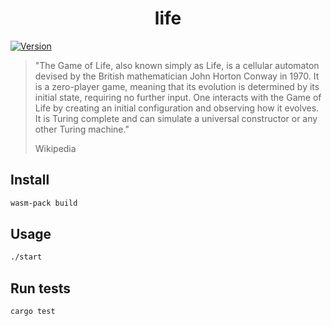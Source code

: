 <h1 align="center">life</h1>
<p>
  <a href="https://www.npmjs.com/package/hello-wasm" target="_blank">
    <img alt="Version" src="https://img.shields.io/npm/v/hello-wasm.svg">
  </a>
</p>

> "The Game of Life, also known simply as Life, is a cellular automaton devised by the British mathematician John Horton Conway in 1970. 
> It is a zero-player game, meaning that its evolution is determined by its initial state, requiring no further input. 
> One interacts with the Game of Life by creating an initial configuration and observing how it evolves. 
> It is Turing complete and can simulate a universal constructor or any other Turing machine."
>
> Wikipedia

## Install

```sh
wasm-pack build
```

## Usage

```sh
./start
```

## Run tests

```sh
cargo test
```